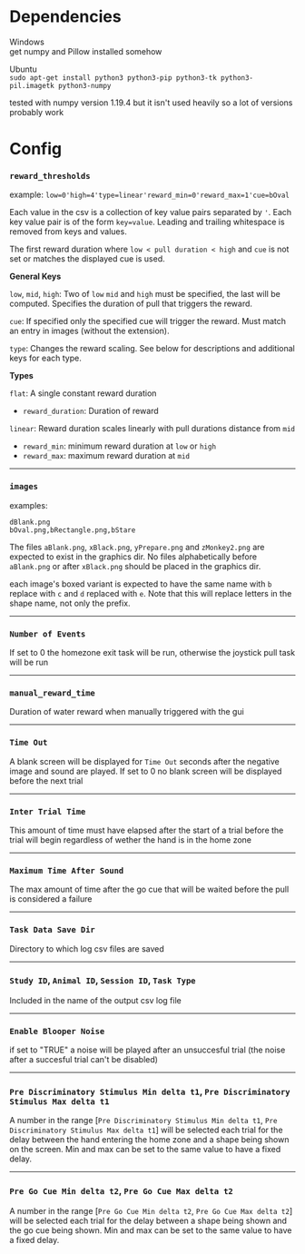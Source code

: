 
# Dependencies

Windows  
get numpy and Pillow installed somehow

Ubuntu  
`sudo apt-get install python3 python3-pip python3-tk python3-pil.imagetk python3-numpy`

tested with numpy version 1.19.4 but it isn't used heavily so a lot of versions probably work

# Config


### `reward_thresholds`

example: `low=0'high=4'type=linear'reward_min=0'reward_max=1'cue=bOval`

Each value in the csv is a collection of key value pairs separated by `'`. Each key value pair is of the form `key=value`. Leading and trailing whitespace is removed from keys and values.

The first reward duration where `low < pull duration < high` and `cue` is not set or matches the displayed cue is used.

**General Keys**

`low`, `mid`, `high`: Two of `low` `mid` and `high` must be specified, the last will be computed. Specifies the duration of pull that triggers the reward.

`cue`: If specified only the specified cue will trigger the reward. Must match an entry in images (without the extension).

`type`: Changes the reward scaling. See below for descriptions and additional keys for each type.

**Types**

`flat`: A single constant reward duration

* `reward_duration`: Duration of reward

`linear`: Reward duration scales linearly with pull durations distance from `mid`

* `reward_min`: minimum reward duration at `low` or `high`
* `reward_max`: maximum reward duration at `mid`

---
### `images`

examples:
```
dBlank.png
bOval.png,bRectangle.png,bStare
```

The files `aBlank.png`, `xBlack.png`, `yPrepare.png` and `zMonkey2.png` are expected to exist in the graphics dir. No files alphabetically before `aBlank.png` or after `xBlack.png` should be placed in the graphics dir.

each image's boxed variant is expected to have the same name with `b` replace with `c` and `d` replaced with `e`. Note that this will replace letters in the shape name, not only the prefix.

---
### `Number of Events`

If set to 0 the homezone exit task will be run, otherwise the joystick pull task will be run

---
### `manual_reward_time`

Duration of water reward when manually triggered with the gui

---
### `Time Out`

A blank screen will be displayed for `Time Out` seconds after the negative image and sound are played. If set to 0 no blank screen will be displayed before the next trial

---
### `Inter Trial Time`

This amount of time must have elapsed after the start of a trial before the trial will begin regardless of wether the hand is in the home zone

---
### `Maximum Time After Sound`

The max amount of time after the go cue that will be waited before the pull is considered a failure

---
### `Task Data Save Dir`

Directory to which log csv files are saved

---
### `Study ID`, `Animal ID`, `Session ID`, `Task Type`

Included in the name of the output csv log file

---
### `Enable Blooper Noise`

if set to "TRUE" a noise will be played after an unsuccesful trial (the noise after a succesful trial can't be disabled)

---
### `Pre Discriminatory Stimulus Min delta t1`, `Pre Discriminatory Stimulus Max delta t1`

A number in the range [`Pre Discriminatory Stimulus Min delta t1`, `Pre Discriminatory Stimulus Max delta t1`] will be selected each trial for the delay between the hand entering the home zone and a shape being shown on the screen. Min and max can be set to the same value to have a fixed delay.

---
### `Pre Go Cue Min delta t2`, `Pre Go Cue Max delta t2`

A number in the range [`Pre Go Cue Min delta t2`, `Pre Go Cue Max delta t2`] will be selected each trial for the delay between a shape being shown and the go cue being shown. Min and max can be set to the same value to have a fixed delay.
